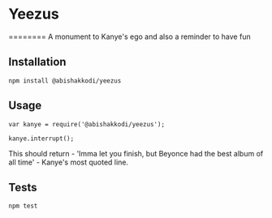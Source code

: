 # Yeezus
========
A monument to Kanye's ego and also a reminder to have fun

## Installation

  `npm install @abishakkodi/yeezus`

## Usage
    var kanye = require('@abishakkodi/yeezus');

    kanye.interrupt();

  This should return - 'Imma let you finish, but Beyonce had the best album of all time' - Kanye's most quoted line.


## Tests

  `npm test`